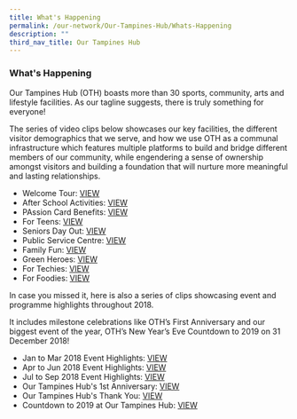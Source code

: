 ```yaml
---
title: What's Happening
permalink: /our-network/Our-Tampines-Hub/Whats-Happening
description: ""
third_nav_title: Our Tampines Hub
---
```

### What's Happening


Our Tampines Hub (OTH) boasts more than 30 sports, community, arts and lifestyle facilities. As our tagline suggests, there is truly something for everyone!

The series of video clips below showcases our key facilities, the different visitor demographics that we serve, and how we use OTH as a communal infrastructure which features multiple platforms to build and bridge different members of our community, while engendering a sense of ownership amongst visitors and building a foundation that will nurture more meaningful and lasting relationships.


* Welcome Tour: [VIEW](https://www.youtube.com/watch?v=oG3hz9sCOXk)
* After School Activities: [VIEW](https://www.youtube.com/watch?v=CiP5t-UiCIQ&feature=youtu.be)
* PAssion Card Benefits: [VIEW](https://www.youtube.com/watch?v=_QW_YvxjrH4)
* For Teens: [VIEW](https://www.youtube.com/watch?v=TPGQYsmJdns&feature=youtu.be)
* Seniors Day Out: [VIEW](https://www.youtube.com/watch?v=h4NgsH4j69w&feature=youtu.be)
* Public Service Centre: [VIEW](https://www.youtube.com/watch?v=BiWVuBV3C0U&feature=youtu.be)
* Family Fun: [VIEW](https://www.youtube.com/watch?v=c-VNllkPDBI&feature=youtu.be)
* Green Heroes: [VIEW](https://www.youtube.com/watch?v=eBSkwVEPQb8&feature=youtu.be)
* For Techies: [VIEW](https://www.youtube.com/watch?v=Iu5M8KTVA1A)
* For Foodies: [VIEW](https://www.youtube.com/watch?v=KdB_PpJtIMY&feature=youtu.be)

In case you missed it, here is also a series of clips showcasing event and programme highlights throughout 2018.

It includes milestone celebrations like OTH’s First Anniversary and our biggest event of the year, OTH’s New Year’s Eve Countdown to 2019 on 31 December 2018!

* Jan to  Mar 2018 Event Highlights: [VIEW](https://www.youtube.com/watch?v=r7COmnFb2tw&feature=youtu.be)
* Apr to Jun 2018 Event Highlights: [VIEW](https://www.youtube.com/watch?v=NZR6QdLCbmw&feature=youtu.be)
* Jul to Sep 2018 Event Highlights: [VIEW](https://www.youtube.com/watch?v=8VE826fNIMg&feature=youtu.be)
* Our Tampines Hub's 1st Anniversary: [VIEW](https://www.youtube.com/watch?v=qSk1oOo8feU&feature=youtu.be)
* Our Tampines Hub's Thank You: [VIEW](https://www.youtube.com/watch?v=b-qqMzPvMMk&feature=youtu.be)
* Countdown to 2019 at Our Tampines Hub: [VIEW](https://www.youtube.com/watch?v=ni6iqKHS-rE&feature=youtu.be)